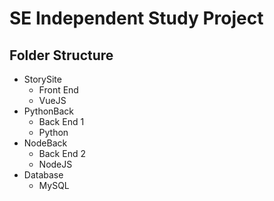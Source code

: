# SE Independent Study Project

## Folder Structure
- StorySite
    - Front End
    - VueJS
- PythonBack
    - Back End 1
    - Python
- NodeBack
    - Back End 2
    - NodeJS
- Database
    - MySQL
